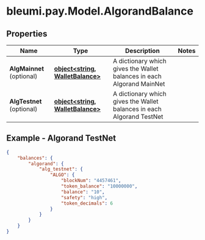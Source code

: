 # bleumi.pay.Model.AlgorandBalance
## Properties

Name | Type | Description | Notes
------------ | ------------- | ------------- | -------------
**AlgMainnet** (optional)| [**object&lt;string, WalletBalance&gt;**](WalletBalance.md) | A dictionary which gives the Wallet balances in each Algorand MainNet |   
**AlgTestnet** (optional)| [**object&lt;string, WalletBalance&gt;**](WalletBalance.md) | A dictionary which gives the Wallet balances in each Algorand TestNet | 


## Example - Algorand TestNet

```json 
{
    "balances": {
        "algorand": {
            "alg_testnet": {
                "ALGO": {
                    "blockNum": "4457461",
                    "token_balance": "10000000",
                    "balance": "10",
                    "safety": "high",
                    "token_decimals": 6
                }
            }
        }
    }
}
```